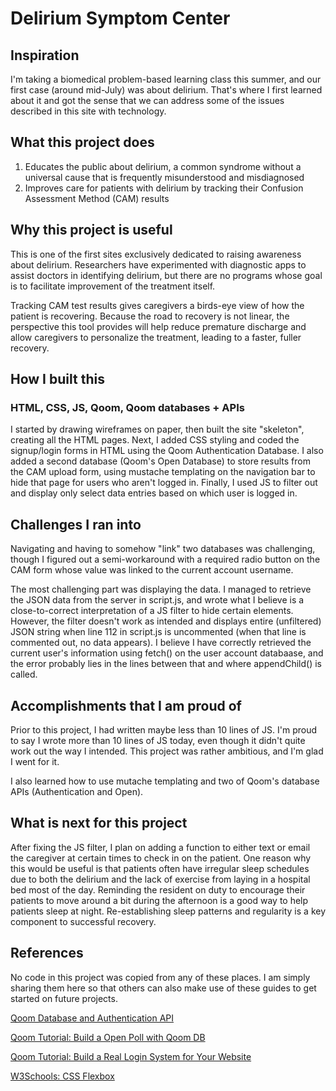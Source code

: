 Delirium Symptom Center
==================
## Inspiration
I'm taking a biomedical problem-based learning class this summer, and our first case (around mid-July) was about delirium. That's where I first learned about it and got the sense that we can address some of the issues described in this site with technology. 

## What this project does
1. Educates the public about delirium, a common syndrome without a universal cause that is frequently misunderstood and misdiagnosed
2. Improves care for patients with delirium by tracking their Confusion Assessment Method (CAM)  results

## Why this project is useful
This is one of the first sites exclusively dedicated to raising awareness about delirium. Researchers have experimented with diagnostic apps to assist doctors in identifying delirium, but there are no programs whose goal is to facilitate improvement of the treatment itself. 

Tracking CAM test results gives caregivers a birds-eye view of how the patient is recovering. Because the road to recovery is not linear, the perspective this tool provides will help reduce premature discharge and allow caregivers to personalize the treatment, leading to a faster, fuller recovery.

## How I built this 
### HTML, CSS, JS, Qoom, Qoom databases + APIs

I started by drawing wireframes on paper, then built the site "skeleton", creating all the HTML pages. Next, I added CSS styling and coded the signup/login forms in HTML using the Qoom Authentication Database. I also added a second database (Qoom's Open Database) to store results from the CAM upload form, using mustache templating on the navigation bar to hide that page for users who aren't logged in. Finally, I used JS to filter out and display only select data entries based on which user is logged in. 

## Challenges I ran into
Navigating and having to somehow "link" two databases was challenging, though I figured out a semi-workaround with a required radio button on the CAM form whose value was linked to the current account username. 

The most challenging part was displaying the data. I managed to retrieve the JSON data from the server in script.js, and wrote what I believe is a close-to-correct interpretation of a JS filter to hide certain elements. However, the filter doesn't work as intended and displays entire (unfiltered) JSON string when line 112 in script.js is uncommented (when that line is commented out, no data appears). I believe I have correctly retrieved the current user's information using fetch() on the user account databaase, and the error probably lies in the lines between that and where appendChild() is called. 

## Accomplishments that I am proud of 
Prior to this project, I had written maybe less than 10 lines of JS. I'm proud to say I wrote more than 10 lines of JS today, even though it didn't quite work out the way I intended. This project was rather ambitious, and I'm glad I went for it. 

I also learned how to use mutache templating and two of Qoom's database APIs (Authentication and Open). 

## What is next for this project
After fixing the JS filter, I plan on adding a function to either text or email the caregiver at certain times to check in on the patient. One reason why this would be useful is that patients often have irregular sleep schedules due to both the delirium and the lack of exercise from laying in a hospital bed most of the day. Reminding the resident on duty to encourage their patients to move around a bit during the afternoon is a good way to help patients sleep at night. Re-establishing sleep patterns and regularity is a key component to successful recovery.

## References
No code in this project was copied from any of these places. I am simply sharing them here so that others can also make use of these guides to get started on future projects.

[Qoom Database and Authentication API
](https://www.youtube.com/watch?v=UejbDrcOG3I)

[Qoom Tutorial: Build a Open Poll with Qoom DB](https://app.qoom.io/tutorials/openpoll/guide.md)

[Qoom Tutorial: Build a Real Login System for Your Website](https://app.qoom.io/tutorials/login-system/guide.md)

[W3Schools: CSS Flexbox](https://www.w3schools.com/css/css3_flexbox.asp)
